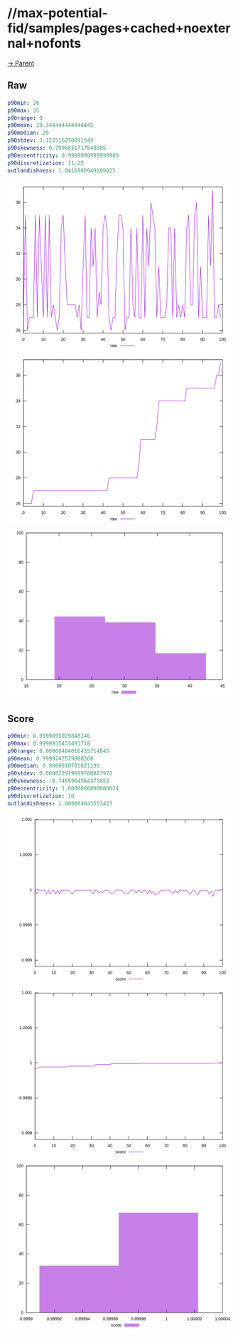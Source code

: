 
# //max-potential-fid/samples/pages+cached+noexternal+nofonts

[→ Parent](../..)


## Raw


```yaml
p90min: 26
p90max: 35
p90range: 9
p90mean: 29.344444444444445
p90median: 28
p90stdev: 3.127516270891549
p90skewness: 0.7996651717848605
p90eccentricity: 0.9999999999999986
p90discretization: 11.25
outlandishness: 1.0416980949209025

```

![PLOT: raw-values](./raw/values.svg)![PLOT: raw-sorted](./raw/sorted.svg)![PLOT: raw-histogram](./raw/histogram.svg)
## Score


```yaml
p90min: 0.9999095029848146
p90max: 0.9999935431491718
p90range: 0.00008404016435714645
p90mean: 0.9999742579980568
p90median: 0.9999910785021199
p90stdev: 0.000022919899780887973
p90skewness: -0.7469964564375652
p90eccentricity: 1.0000000000000024
p90discretization: 10
outlandishness: 1.000004043553423

```

![PLOT: score-values](./score/values.svg)![PLOT: score-sorted](./score/sorted.svg)![PLOT: score-histogram](./score/histogram.svg)